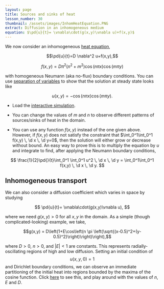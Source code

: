 ```yaml
---
layout: page
title: Sources and sinks of heat
lesson_number: 30
thumbnail: /assets/images/InhomHeatEquation.PNG
extract: Diffusion in an inhomogeneous medium
equation: $\pd{u}{t}= \vnabla\cdot(g(x,y)\vnabla u)+f(x,y)$
---
```

We now consider an inhomogeneous [heat equation](https://en.wikipedia.org/wiki/Heat_equation),

$$\pd{u}{t}=D \nabla^2 u+f(x,y),$$ 

$$f(x,y) = D\pi^2(n^2+m^2)\cos (n\pi x )\cos (m\pi y )$$

with homogeneous Neumann (aka no-flux) boundary conditions. You can use [separation of variables](https://en.wikipedia.org/wiki/Separation_of_variables#Partial_differential_equations) to show that the solution at steady state looks like

$$u(x,y) = -\cos (n\pi x )\cos (m\pi y).$$

* Load the [interactive simulation](/sim/?preset=inhomogHeatEquation). 

* You can change the values of $m$ and $n$ to observe different patterns of sources/sinks of heat in the domain.

* You can use any function $f(x,y)$ instead of the one given above. However, if $f(x,y)$ does not satisfy the constraint that $\int_0^1\int_0^1 f(x,y) \, \d x \, \d y=0$, then the solution will either grow or decrease without bound. An easy way to prove this is to multiply the equation by $u$ and integrate to find, after applying the Neumann boundary conditions,
 
$$
\frac{1}{2}\pd{}{t}\int_0^1 \int_0^1 u^2 \, \d x \, \d y = \int_0^1\int_0^1 f(x,y) \, \d x \, \d y.
$$

## Inhomogeneous transport

We can also consider a diffusion coefficient which varies in space by studying

$$
\pd{u}{t}= \vnabla\cdot(g(x,y)\vnabla u),
$$

where we need $g(x,y)>0$ for all $x,y$ in the domain. As a simple (though complicated-looking) example, we take,

$$g(x,y) = D\left(1+E\cos\left(n \pi \left(\sqrt{(x-0.5)^2+(y-0.5)^2}\right)\right)\right),$$

where $D>0$, $n>0$, and $\lvert E\rvert <1$ are constants. This represents radially-oscillating regions of high and low diffusion. Setting an initial condition of $$u(x,y,0)=1$$ and Dirichlet boundary conditions, we can observe an immediate partitioning of the initial heat into regions bounded by the maxima of the cosine function. Click [here](/sim/?preset=inhomogDiffusionHeatEquation) to see this, and play around with the values of $n$, $E$ and $D$.
